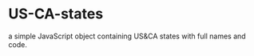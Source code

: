 US-CA-states
============

a simple JavaScript object containing US&amp;CA states with full names and code.